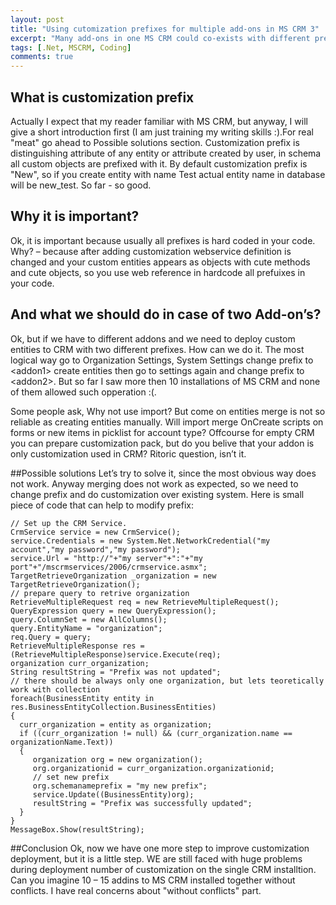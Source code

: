 ```yaml
---
layout: post
title: "Using cutomization prefixes for multiple add-ons in MS CRM 3"
excerpt: "Many add-ons in one MS CRM could co-exists with different prefixe"
tags: [.Net, MSCRM, Coding]
comments: true
---
```


## What is customization prefix
Actually I expect that my reader familiar with MS CRM, but anyway, I will give a short introduction first (I am just training my writing skills :).For real "meat" go ahead to Possible solutions section. Customization prefix is distinguishing attribute of any entity or attribute created by user, in schema all custom objects are prefixed with it. By default customization prefix is "New", so if you create entity with name Test actual entity name in database will be new_test. So far - so good.

## Why it is important?
Ok, it is important because usually all prefixes is hard coded in your code. Why? – because after adding customization webservice definition is changed and your custom entities appears as objects with cute methods and cute objects, so you use web reference in hardcode all prefuixes in your code.

## And what we should do in case of two Add-on’s?
Ok, but if we have to different addons and we need to deploy custom entities to CRM with two different prefixes. How can we do it. The most logical way go to Organization Settings, System Settings change prefix to \<addon1\> create entities then go to settings again and change prefix to \<addon2\>. But so far I saw more then 10 installations of MS CRM and none of them allowed such opperation :(.

Some people ask, Why not use import? But come on entities merge is not so reliable as creating entities manually. Will import merge OnCreate scripts on forms or new items in picklist for account type? Offcourse for empty CRM you can prepare customization pack, but do you belive that your addon is only customization used in CRM? Ritoric question, isn’t it.

##Possible solutions
Let’s try to solve it, since the most obvious way does not work.
Anyway merging does not work as expected, so we need to change prefix and do customization over existing system. Here is small piece of code that can help to modify prefix:
 
    // Set up the CRM Service.
    CrmService service = new CrmService();
    service.Credentials = new System.Net.NetworkCredential("my account","my password","my password");
    service.Url = "http://"+"my server"+":"+"my port"+"/mscrmservices/2006/crmservice.asmx";
    TargetRetrieveOrganization _organization = new TargetRetrieveOrganization();
    // prepare query to retrive organization
    RetrieveMultipleRequest req = new RetrieveMultipleRequest();
    QueryExpression query = new QueryExpression();
    query.ColumnSet = new AllColumns();
    query.EntityName = "organization";
    req.Query = query;     
    RetrieveMultipleResponse res =  (RetrieveMultipleResponse)service.Execute(req);
    organization curr_organization;
    String resultString = "Prefix was not updated";
    // there should be always only one organization, but lets teoretically work with collection
    foreach(BusinessEntity entity in res.BusinessEntityCollection.BusinessEntities)
    {
      curr_organization = entity as organization;    
      if ((curr_organization != null) && (curr_organization.name == organizationName.Text))
      {
         organization org = new organization();
         org.organizationid = curr_organization.organizationid;
         // set new prefix
         org.schemanameprefix = "my new prefix";
         service.Update((BusinessEntity)org);
         resultString = "Prefix was successfully updated";
      }
    }
    MessageBox.Show(resultString);

##Conclusion
Ok, now we have one more step to improve customization deployment, but it is a little step. WE are still faced with huge problems during deployment number of customization on the single CRM installtion. Can you imagine 10 – 15 addins to MS CRM installed together without conflicts. I have real concerns about "without conflicts" part.